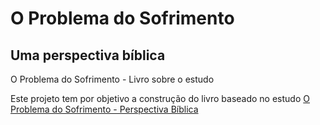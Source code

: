 # O Problema do Sofrimento
## Uma perspectiva bíblica
O Problema do Sofrimento - Livro sobre o estudo

Este projeto tem por objetivo a construção do livro baseado no estudo [O Problema do Sofrimento - Perspectiva Bíblica](http://pt.slideshare.net/thslopes/o-problema-do-sofrimento-perspectiva-bblica)
